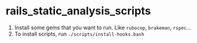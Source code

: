# rails_static_analysis_scripts

1. Install some gems that you want to run. Like `rubocop`, `brakeman`, `rspec`...
2. To install scripts, run `./scripts/install-hooks.bash`

